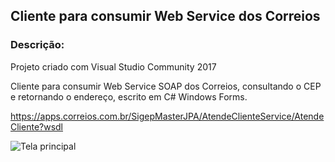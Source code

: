 Cliente para consumir Web Service dos Correios
----------------------------------------------

### Descrição:

Projeto criado com Visual Studio Community 2017

Cliente para consumir Web Service SOAP dos Correios, consultando o CEP e retornando o endereço, escrito em C# Windows Forms.

https://apps.correios.com.br/SigepMasterJPA/AtendeClienteService/AtendeCliente?wsdl

![Tela principal](https://github.com/adevecchi/consulta-cep-winforms/tree/main/screenshot/consulta-cep.png)